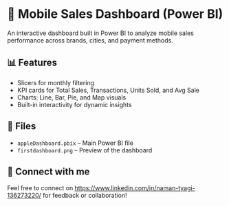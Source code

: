 # 📱 Mobile Sales Dashboard (Power BI)

An interactive dashboard built in Power BI to analyze mobile sales performance across brands, cities, and payment methods.

## 📊 Features
- Slicers for monthly filtering
- KPI cards for Total Sales, Transactions, Units Sold, and Avg Sale
- Charts: Line, Bar, Pie, and Map visuals
- Built-in interactivity for dynamic insights

## 📁 Files
- `appleDashboard.pbix` – Main Power BI file
- `firstdashboard.png` – Preview of the dashboard

## 🔗 Connect with me
Feel free to connect on https://www.linkedin.com/in/naman-tyagi-136273220/ for feedback or collaboration!
